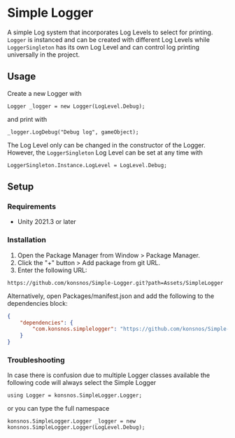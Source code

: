 # Simple Logger

A simple Log system that incorporates Log Levels to select for printing. `Logger` is instanced and can be created with different Log Levels while `LoggerSingleton` has its own Log Level and can control log printing universally in the project. 


## Usage

Create a new Logger with 

```
Logger _logger = new Logger(LogLevel.Debug);
```

and print with 

```
_logger.LogDebug("Debug log", gameObject);
```

The Log Level only can be changed in the constructor of the Logger. However, the `LoggerSingleton` Log Level can be set at any time with 

```
LoggerSingleton.Instance.LogLevel = LogLevel.Debug;
```
 
## Setup

### Requirements
* Unity 2021.3 or later

### Installation

1. Open the Package Manager from Window > Package Manager.
2. Click the "+" button > Add package from git URL.
3. Enter the following URL:

```
https://github.com/konsnos/Simple-Logger.git?path=Assets/SimpleLogger
```

Alternatively, open Packages/manifest.json and add the following to the dependencies block:

```json
{
    "dependencies": {
        "com.konsnos.simplelogger": "https://github.com/konsnos/Simple-Logger.git?path=Assets/SimpleLogger"
    }
}
```

### Troubleshooting

In case there is confusion due to multiple Logger classes available the following code will always select the Simple Logger

```
using Logger = konsnos.SimpleLogger.Logger;
```

or you can type the full namespace

```
konsnos.SimpleLogger.Logger _logger = new konsnos.SimpleLogger.Logger(LogLevel.Debug);
```
